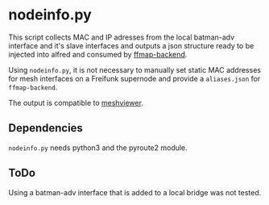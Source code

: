 # nodeinfo.py

This script collects MAC and IP adresses from the local batman-adv interface and it's slave interfaces and outputs a json structure ready to be injected into alfred and consumed by [ffmap-backend](https://github.com/ffnord/ffmap-backend). 

Using `nodeinfo.py`, it is not necessary to manually set static MAC addresses for mesh interfaces on a Freifunk supernode and provide a `aliases.json` for `ffmap-backend`. 

The output is compatible to [meshviewer](https://github.com/tcatm/meshviewer).

## Dependencies

`nodeinfo.py` needs python3 and the pyroute2 module.

## ToDo

Using a batman-adv interface that is added to a local bridge was not tested. 
